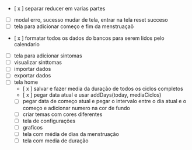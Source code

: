 - [ x ] separar reducer em varias partes
- [ ] modal erro, sucesso mudar de tela, entrar na tela reset succeso
- [ ] tela para adicionar começo e fim da menstruaçaõ
- [ x ] formatar todos os dados do bancos para serem lidos pelo calendario
- [ ] tela para adicionar sintomas
- [ ] visualizar sinttomas
- [ ] importar dados
- [ ] exportar dados
- [ ] tela home
  - [ x ] salvar e fazer media da duração de todos os ciclos completos
  - [ x ] pegar data atual e usar addDays(today, mediaCiclos)
  - [ ] pegar data de começo atual e pegar o intervalo entre o dia atual e o começo e adicionar numero na cor de fundo
  - [ ] criar temas com cores diferentes
  - [ ] tela de configurações
  - [ ] graficos
  - [ ] tela com média de dias da menstruação
  - [ ] tela com media de duração
